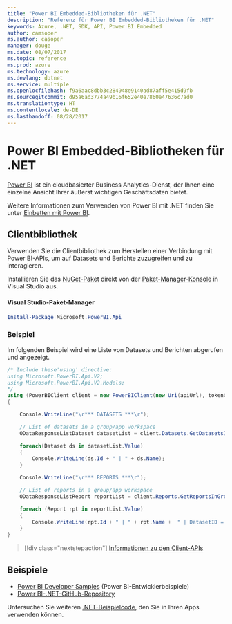 ```yaml
---
title: "Power BI Embedded-Bibliotheken für .NET"
description: "Referenz für Power BI Embedded-Bibliotheken für .NET"
keywords: Azure, .NET, SDK, API, Power BI Embedded
author: camsoper
ms.author: casoper
manager: douge
ms.date: 08/07/2017
ms.topic: reference
ms.prod: azure
ms.technology: azure
ms.devlang: dotnet
ms.service: multiple
ms.openlocfilehash: f9a6aac8dbb3c284948e9140ad87aff5e415d9fb
ms.sourcegitcommit: d95a6ad3774a49b16f652e40e7860e47636c7ad0
ms.translationtype: HT
ms.contentlocale: de-DE
ms.lasthandoff: 08/28/2017
---
```

# <a name="power-bi-embedded-libraries-for-net"></a>Power BI Embedded-Bibliotheken für .NET

[Power BI](https://powerbi.microsoft.com/) ist ein cloudbasierter Business Analytics-Dienst, der Ihnen eine einzelne Ansicht Ihrer äußerst wichtigen Geschäftsdaten bietet.

Weitere Informationen zum Verwenden von Power BI mit .NET finden Sie unter [Einbetten mit Power BI](https://powerbi.microsoft.com/en-us/documentation/powerbi-developer-embedding/).

## <a name="client-library"></a>Clientbibliothek

Verwenden Sie die Clientbibliothek zum Herstellen einer Verbindung mit Power BI-APIs, um auf Datasets und Berichte zuzugreifen und zu interagieren.

Installieren Sie das [NuGet-Paket](https://www.nuget.org/packages/Microsoft.PowerBI.Api) direkt von der [Paket-Manager-Konsole][PackageManager] in Visual Studio aus.

#### <a name="visual-studio-package-manager"></a>Visual Studio-Paket-Manager

```powershell
Install-Package Microsoft.PowerBI.Api
```

### <a name="example"></a>Beispiel

Im folgenden Beispiel wird eine Liste von Datasets und Berichten abgerufen und angezeigt.

```csharp
/* Include these'using' directive:
using Microsoft.PowerBI.Api.V2;
using Microsoft.PowerBI.Api.V2.Models;
*/
using (PowerBIClient client = new PowerBIClient(new Uri(apiUrl), tokenCredentials))
{

    Console.WriteLine("\r*** DATASETS ***\r");

    // List of datasets in a group/app workspace
    ODataResponseListDataset datasetList = client.Datasets.GetDatasetsInGroup(groupId);

    foreach(Dataset ds in datasetList.Value)
    {
        Console.WriteLine(ds.Id + " | " + ds.Name);
    }

    Console.WriteLine("\r*** REPORTS ***\r");

    // List of reports in a group/app workspace
    ODataResponseListReport reportList = client.Reports.GetReportsInGroup(groupId);

    foreach (Report rpt in reportList.Value)
    {
        Console.WriteLine(rpt.Id + " | " + rpt.Name +  " | DatasetID = " + rpt.DatasetId);
    }
}
```

> [!div class="nextstepaction"]
> [Informationen zu den Client-APIs](https://powerbi.microsoft.com/documentation/powerbi-developer-rest-api-reference/)

## <a name="samples"></a>Beispiele

* [Power BI Developer Samples](https://github.com/Microsoft/PowerBI-Developer-Samples) (Power BI-Entwicklerbeispiele)
* [Power BI-.NET-GitHub-Repository](https://github.com/Microsoft/PowerBI-CSharp)

Untersuchen Sie weiteren [.NET-Beispielcode](https://azure.microsoft.com/resources/samples/?platform=dotnet), den Sie in Ihren Apps verwenden können.

[PackageManager]: https://docs.microsoft.com/nuget/tools/package-manager-console

